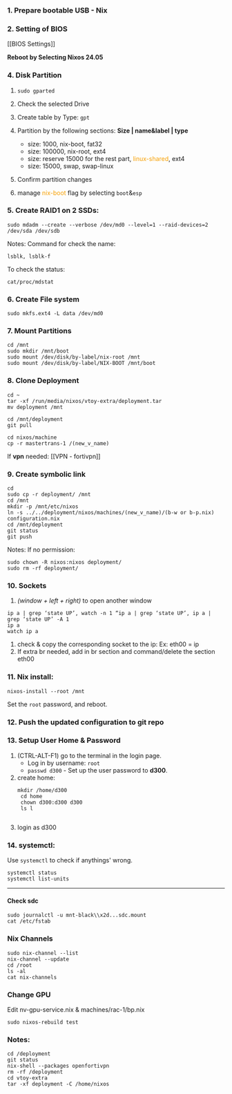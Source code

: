 ### 1. Prepare bootable USB - Nix

### 2. Setting of BIOS

[[BIOS Settings]]

 **Reboot by Selecting Nixos 24.05**
### 4. Disk Partition
1. ```sudo gparted```
2. Check the selected Drive
3. Create table by Type: ```gpt```
4. Partition by the following sections:
   **Size | name&label | type** 
	* size: 1000, nix-boot, fat32
	* size: 100000, nix-root, ext4
	* size: reserve 15000 for the rest part, <font color="#F7A004">linux-shared</font>, ext4
	* size: 15000, swap, swap-linux
	
5. Confirm partition changes
6. manage <font color="#F7A004">nix-boot</font> flag by selecting ```boot```&```esp```

### 5. Create RAID1 on 2 SSDs:
<pre><code>sudo mdadm --create --verbose /dev/md0 --level=1 --raid-devices=2 /dev/sda /dev/sdb</code></pre>
Notes:
Command for check the name:
<pre><code>lsblk, lsblk-f</code></pre>

To check the status:
```
cat/proc/mdstat
```

### 6. Create File system
```
sudo mkfs.ext4 -L data /dev/md0
```

### 7. Mount Partitions
<pre><code>cd /mnt
sudo mkdir /mnt/boot
sudo mount /dev/disk/by-label/nix-root /mnt
sudo mount /dev/disk/by-label/NIX-BOOT /mnt/boot</code></pre>

### 8. Clone Deployment
<pre><code>cd ~
tar -xf /run/media/nixos/vtoy-extra/deployment.tar
mv deployment /mnt

cd /mnt/deployment
git pull

cd nixos/machine
cp -r mastertrans-1 /(new_v_name)</code></pre>
If **vpn** needed:
[[VPN - fortivpn]]

### 9. Create symbolic link
<pre><code>cd
sudo cp -r deployment/ /mnt
cd /mnt
mkdir -p /mnt/etc/nixos
ln -s ../../deployment/nixos/machines/(new_v_name)/(b-w or b-p.nix) configuration.nix
cd /mnt/deployment
git status
git push</code></pre>

Notes:
If no permission:
<pre><code>sudo chown -R nixos:nixos deployment/
sudo rm -rf deployment/</code></pre>
### 10. Sockets
1. *(window + left + right)* to open another window
<pre><code>ip a | grep ‘state UP’, watch -n 1 “ip a | grep ‘state UP’, ip a | grep ‘state UP’ -A 1
ip a
watch ip a
</code></pre>
1. check & copy the corresponding socket to the ip: Ex: eth00 = ip
2. If extra br needed, add in br section and command/delete the section eth00

### 11. Nix install:
```
nixos-install --root /mnt
```
Set the ```root``` password, and reboot.

### 12. Push the updated configuration to git repo

### 13. Setup User Home & Password
1. (CTRL-ALT-F1) go to the terminal in the login page.
	- Log in by username: ```root```
	- ```passwd d300``` - Set up the user password to **d300**. 
2. create home: 
	<pre><code>mkdir /home/d300
	cd home
	chown d300:d300 d300
	ls l
	</code></pre>
3. login as d300
### 14. systemctl:

Use ```systemctl``` to check if anythings' wrong.
```
systemctl status
systemctl list-units
```
---
#### Check sdc
<pre><code>sudo journalctl -u mnt-black\\x2d...sdc.mount
cat /etc/fstab</code></pre>

### Nix Channels
<pre><code>sudo nix-channel --list
nix-channel --update
cd /root
ls -al
cat nix-channels</code></pre>

### Change GPU
Edit nv-gpu-service.nix & machines/rac-1/bp.nix 
<pre><code>sudo nixos-rebuild test
</code></pre>

### Notes:
<pre><code>cd /deployment
git status
nix-shell --packages openfortivpn
rm -rf /deployment
cd vtoy-extra
tar -xf deployment -C /home/nixos</code></pre>